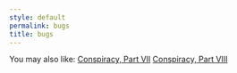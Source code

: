 ```yaml
---
style: default
permalink: bugs
title: bugs
---
```

You may also like:
[Conspiracy, Part VII](http://scp-wiki.net/conspiracy-part-vii)
[Conspiracy, Part VIII](http://scp-wiki.net/conspiracy-part-viii)